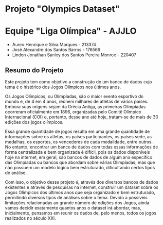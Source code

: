 # Projeto "Olympics Dataset"

# Equipe "Liga Olímpica" - AJJLO
* Áureo Henrique e Silva Marques - 213374
* José Alexandre dos Santos Barros - 176566
* Lindon Jonathan Sanley dos Santos Pereira Monroe - 220407

## Resumo do Projeto
Este projeto tem como objetivo a construção de um banco de dados cujo tema é o histórico dos Jogos Olímpicos nos últimos anos.

Os Jogos Olímpicos, ou Olimpíadas, são o maior evento esportivo do mundo e, de 4 em 4 anos, reúnem milhares de atletas de vários países. Embora suas origens sejam da Grécia Antiga, as primeiras Olimpíadas ocorreram oficialmente em 1896, organizadas pelo Comitê Olímpico Internacional (COI) e, portanto, desse ano até hoje, tratam-se de mais de 30 edições dos jogos olímpicos.

Essa grande quantidade de jogos resulta em uma grande quantidade de informações sobre os atletas, os países participantes, os países sede, as medalhas, os esportes, os vencedores de cada modalidade, entre outros. No entanto, encontrar um banco de dados com todas essas informações de forma centralizada e bem organizada é difícil, pois os dados disponíveis hoje na internet, em geral, são bancos de dados de algum ano específico das Olimpíadas ou bancos que abordam sobre várias Olimpíadas, mas que não possuem um modelo lógico bem estruturado, dificultando certos tipos de análise.

Com isso, o objetivo desse projeto é, através dos diversos bancos de dados existentes e através de pesquisas na internet, construir um dataset sobre os Jogos Olímpicos dos últimos anos que seja organizado e bem estruturado, permitindo diversos tipos de análises sobre o tema. Devido a possíveis limitações relacionadas ao grande número de edições dos Jogos, ainda vamos decidir exatamente quantos anos o dataset irá abordar, mas, inicialmente, pensamos em reunir os dados de, pelo menos, todos os jogos realizados no século XXI.
